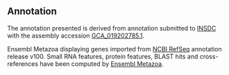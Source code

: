 **Annotation**
----------

The annotation presented is derived from annotation submitted to
[INSDC](http://www.insdc.org) with the assembly accession [GCA\_019202785.1](http://www.ebi.ac.uk/ena/data/view/GCA_019202785.1).

Ensembl Metazoa displaying genes imported from [NCBI RefSeq](https://www.ncbi.nlm.nih.gov/genome/annotation_euk/Penaeus_chinensis/100) annotation release v100.
Small RNA features, protein features, BLAST hits and cross-references have been
computed by [Ensembl Metazoa](https://metazoa.ensembl.org/info/genome/annotation/index.html).
